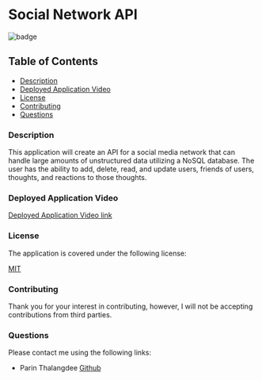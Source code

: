 # Social Network API

![badge](https://img.shields.io/badge/license-mit-blue)

## Table of Contents

* [Description](#description)
* [Deployed Application Video](#deployed-application-video)  
* [License](#license)    
* [Contributing](#contributing)
* [Questions](#questions)

### Description

This application will create an API for a social media network that can handle large amounts of unstructured data utilizing a NoSQL database. The user has the ability to add, delete, read, and update users, friends of users, thoughts, and reactions to those thoughts.
  
### Deployed Application Video
  
[Deployed Application Video link]()

### License

The application is covered under the following license:
  
[MIT](https://choosealicense.com/licenses/mit)
    
### Contributing
  
Thank you for your interest in contributing, however, I will not be accepting contributions from third parties.

### Questions

Please contact me using the following links:
  
- Parin Thalangdee [Github](https://github.com/parinthalangdee)